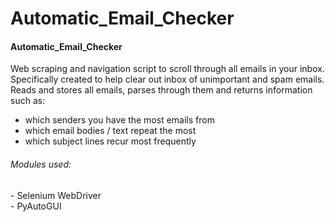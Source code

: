 # Automatic_Email_Checker

<h4>Automatic_Email_Checker</h4>

<p>Web scraping and navigation script to scroll through all emails in your inbox. Specifically created to help clear out inbox of unimportant and spam emails. Reads and stores all emails, parses through them and returns information such as: </p>
<ul>
  <li>which senders you have the most emails from</li>
  <li>which email bodies / text repeat the most</li>
  <li>which subject lines recur most frequently</li>
</ul>

<h6>Modules used:</h6>
- Selenium WebDriver
<br>
- PyAutoGUI
